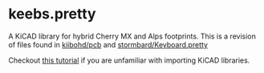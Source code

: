 # keebs.pretty

A KiCAD library for hybrid Cherry MX and Alps footprints. This is a revision of files found in [kiibohd/pcb](https://github.com/kiibohd/pcb) and [stormbard/Keyboard.pretty](https://github.com/stormbard/Keyboard.pretty)

Checkout [this tutorial](http://www.accelerated-designs.com/help/KiCad_Library.html)
if you are unfamiliar with importing KiCAD libraries.
